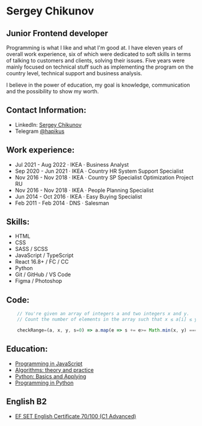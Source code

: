 # Sergey Chikunov

## Junior Frontend developer
Programming is what I like and what I'm good at. I have eleven years of overall work experience, six of which were dedicated to soft skills in terms of talking to customers and clients, solving their issues. Five years were mainly focused on technical stuff such as implementing the program on the country level, technical support and business analysis.

I believe in the power of education, my goal is knowledge, communication and the possibility to show my worth.

## Contact Information:
- LinkedIn: [Sergey Chikunov][linkedin]
- Telegram [@hapikus][telegram]

## Work experience:
- Jul 2021 - Aug 2022 · IKEA · Business Analyst
- Sep 2020 - Jun 2021 · IKEA · Country HR System Support Specialist
- Nov 2016 - Nov 2018 · IKEA · Country SP Specialist Optimization Project RU
- Nov 2016 - Nov 2018 · IKEA · People Planning Specialist
- Jun 2014 - Oct 2016 · IKEA · Easy Buying Specialist
- Feb 2011 - Feb 2014 · DNS · Salesman

## Skills:
- HTML
- CSS
- SASS / SCSS
- JavaScript / TypeScript
- React 16.8+ / FC / CC
- Python
- Git / GitHub / VS Code
- Figma / Photoshop

## Code:
```js
    // You're given an array of integers a and two integers x and y. 
    // Count the number of elements in the array such that x ≤ a[i] ≤ y

    checkRange=(a, x, y, s=0) => a.map(e => s += e>= Math.min(x, y) === e <= Math.max(x, y)).at(-1) ?? s
```

## Education:
- [Programming in JavaScript][Stepic JS]
- [Algorithms: theory and practice][Stepic Algorithms]
- [Python: Basics and Applying][Stepic Python base]
- [Programming in Python][Stepic Python]

## English B2
- [EF SET English Certificate 70/100 (C1 Advanced)][EF Set]

[linkedin]: https://www.linkedin.com/in/sergey-chikunov-656946262/
[telegram]: https://t.me/hapikus

[Stepic JS]: https://stepik.org/cert/1736186
[Stepic Algorithms]: https://stepik.org/cert/924516
[Stepic Python base]: https://stepik.org/cert/901370
[Stepic Python]: https://stepik.org/cert/376748

[EF Set]: https://www.efset.org/cert/9j7gMM